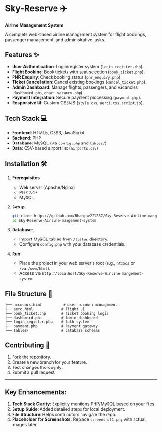 # Sky-Reserve ✈️  
**Airline Management System**  

A complete web-based airline management system for flight bookings, passenger management, and administrative tasks.  

## Features ✨  
- **User Authentication**: Login/register system (`login_register.php`).  
- **Flight Booking**: Book tickets with seat selection (`book_ticket.php`).  
- **PNR Enquiry**: Check booking status (`pnr_enquiry.php`).  
- **Ticket Cancellation**: Cancel existing bookings (`cancel_ticket.php`).  
- **Admin Dashboard**: Manage flights, passengers, and vacancies (`dashboard.php`, `chart_vacancy.php`).  
- **Payment Integration**: Secure payment processing (`payment.php`).  
- **Responsive UI**: Custom CSS/JS (`style.css`, `aero1.css`, `script.js`).  

## Tech Stack 💻  
- **Frontend**: HTML5, CSS3, JavaScript  
- **Backend**: PHP  
- **Database**: MySQL (via `config.php` and `tables/`)  
- **Data**: CSV-based airport list (`airports.csv`)  

## Installation 🛠️  
1. **Prerequisites**:  
   - Web server (Apache/Nginx)  
   - PHP 7.4+  
   - MySQL  

2. **Setup**:  
   ```bash
   git clone https://github.com/Bhargav221287/Sky-Reserve-Airline-mangement-system.git
   cd Sky-Reserve-Airline-mangement-system
   ```  
3. **Database**:  
   - Import MySQL tables from `/tables` directory.  
   - Configure `config.php` with your database credentials.  

4. **Run**:  
   - Place the project in your web server's root (e.g., `htdocs` or `/var/www/html`).  
   - Access via `http://localhost/Sky-Reserve-Airline-mangement-system`.  

## File Structure 📂  
```
├── accounts.html          # User account management
├── aero.html             # Flight UI  
├── book_ticket.php       # Ticket booking logic  
├── dashboard.php         # Admin dashboard  
├── login_register.php    # Auth system  
├── payment.php           # Payment gateway  
└── tables/               # Database schemas  
```

## Contributing 🤝  
1. Fork the repository.  
2. Create a new branch for your feature.  
3. Test changes thoroughly.  
4. Submit a pull request.  

---

## Key Enhancements:  
1. **Tech Stack Clarity**: Explicitly mentions PHP/MySQL based on your files.  
2. **Setup Guide**: Added detailed steps for local deployment.  
3. **File Structure**: Helps contributors navigate the repo.  
4. **Placeholder for Screenshots**: Replace `screenshot1.png` with actual images later.  